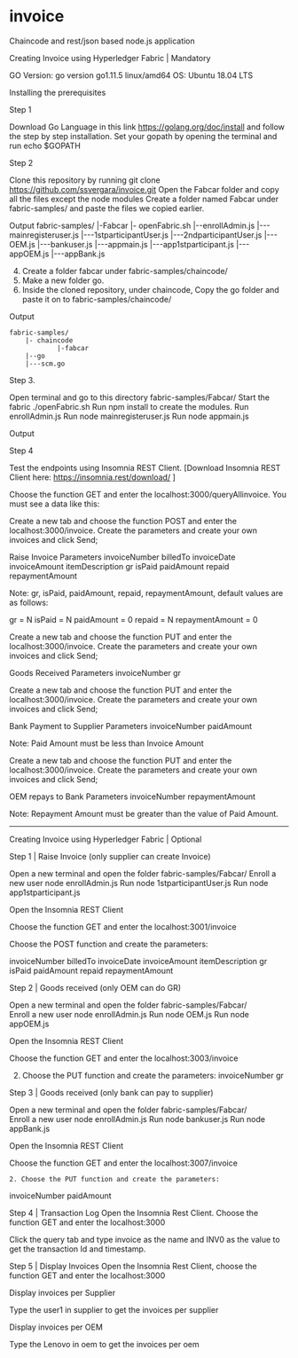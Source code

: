 # invoice
Chaincode and rest/json based node.js application


Creating Invoice using Hyperledger Fabric | Mandatory


GO Version: go version go1.11.5 linux/amd64
OS: Ubuntu 18.04 LTS

Installing the prerequisites

Step 1

Download Go Language in this link https://golang.org/doc/install  and follow the step by step installation.
Set your gopath by opening the terminal and run echo $GOPATH

Step 2

Clone this repository by running 
git clone https://github.com/ssvergara/invoice.git
Open the Fabcar folder and copy all the files except the node modules
Create a folder named Fabcar under fabric-samples/  and paste the files we copied earlier.


Output
	fabric-samples/
                |-Fabcar
		|- openFabric.sh
		|--enrollAdmin.js
		|---mainregisteruser.js
		|---1stparticipantUser.js
		|---2ndparticipantUser.js
		|--- OEM.js
		|---bankuser.js
		|---appmain.js
		|---app1stparticipant.js
		|---appOEM.js
		|---appBank.js

4. Create a folder fabcar under fabric-samples/chaincode/
5. Make a new folder go.
6. Inside the cloned repository, under chaincode, Copy the go folder and paste it on to fabric-samples/chaincode/


Output

	fabric-samples/
		|- chaincode
                |-fabcar
		|--go
		|---scm.go





Step 3.

Open terminal and go to this directory fabric-samples/Fabcar/
Start the fabric  ./openFabric.sh
Run npm install to create the modules.
Run enrollAdmin.js
Run node mainregisteruser.js
Run node appmain.js

Output 








Step 4 

Test the endpoints using Insomnia REST Client. [Download Insomnia REST Client here: https://insomnia.rest/download/ ]

Choose the function GET and enter the localhost:3000/queryAllinvoice. You must see a data like this:


Create a new tab and choose the function POST and enter the localhost:3000/invoice. Create the parameters and create your own invoices and click Send;

Raise Invoice
Parameters
invoiceNumber
billedTo
invoiceDate
invoiceAmount
itemDescription
gr
isPaid
paidAmount
repaid
repaymentAmount

Note: gr, isPaid, paidAmount, repaid, repaymentAmount, default values are as follows:

gr = N
isPaid = N
paidAmount = 0
repaid = N
repaymentAmount = 0





Create a new tab and choose the function PUT and enter the localhost:3000/invoice. Create the parameters and create your own invoices and click Send;


Goods Received
	Parameters
invoiceNumber
gr




Create a new tab and choose the function PUT and enter the localhost:3000/invoice. Create the parameters and create your own invoices and click Send;


Bank Payment to Supplier
	Parameters
invoiceNumber
paidAmount

Note: Paid Amount must be less than Invoice Amount


Create a new tab and choose the function PUT and enter the localhost:3000/invoice. Create the parameters and create your own invoices and click Send;

OEM repays to Bank
	Parameters
invoiceNumber
repaymentAmount

Note: Repayment Amount must be greater than the value of Paid Amount.





------------------------------------------------------------------------------------------------------------

Creating Invoice using Hyperledger Fabric | Optional 


Step 1 | Raise Invoice (only supplier can create Invoice)


Open a new terminal and open the folder fabric-samples/Fabcar/ 
Enroll a new user node enrollAdmin.js 
Run node 1stparticipantUser.js
Run node app1stparticipant.js

Open the Insomnia REST Client 

Choose the function GET and enter the localhost:3001/invoice 


Choose the POST function and create the parameters:

invoiceNumber
billedTo
invoiceDate
invoiceAmount
itemDescription
gr
isPaid
paidAmount
repaid
repaymentAmount


Step 2 | Goods received (only OEM can do GR) 

Open a new terminal and open the folder fabric-samples/Fabcar/  
Enroll a new user node enrollAdmin.js 
Run node OEM.js
Run node appOEM.js

Open the Insomnia REST Client 

Choose the function GET and enter the localhost:3003/invoice 



2. Choose the PUT function and create the parameters:
invoiceNumber
gr







Step 3  | Goods received (only bank can pay to supplier) 

Open a new terminal and open the folder fabric-samples/Fabcar/  
Enroll a new user node enrollAdmin.js 
Run node bankuser.js
Run node appBank.js


Open the Insomnia REST Client 

Choose the function GET and enter the localhost:3007/invoice 

	2. Choose the PUT function and create the parameters:
invoiceNumber
paidAmount



Step 4 | Transaction Log
Open the Insomnia Rest Client. Choose the function GET and enter the localhost:3000

Click the query tab and type invoice as the name and INV0 as the value to get the transaction Id and timestamp.


Step 5 | Display Invoices
Open the Insomnia Rest Client, choose the function GET and enter the localhost:3000

Display invoices per Supplier

Type the user1 in supplier to get the invoices per supplier



Display invoices per OEM

Type the Lenovo in oem to get the invoices per oem


